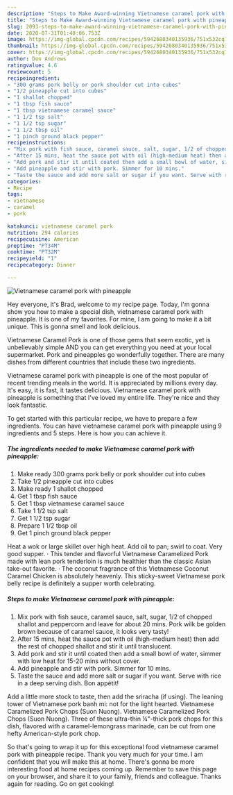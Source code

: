 ```yaml
---
description: "Steps to Make Award-winning Vietnamese caramel pork with pineapple"
title: "Steps to Make Award-winning Vietnamese caramel pork with pineapple"
slug: 2093-steps-to-make-award-winning-vietnamese-caramel-pork-with-pineapple
date: 2020-07-31T01:40:06.753Z
image: https://img-global.cpcdn.com/recipes/5942680340135936/751x532cq70/vietnamese-caramel-pork-with-pineapple-recipe-main-photo.jpg
thumbnail: https://img-global.cpcdn.com/recipes/5942680340135936/751x532cq70/vietnamese-caramel-pork-with-pineapple-recipe-main-photo.jpg
cover: https://img-global.cpcdn.com/recipes/5942680340135936/751x532cq70/vietnamese-caramel-pork-with-pineapple-recipe-main-photo.jpg
author: Don Andrews
ratingvalue: 4.6
reviewcount: 5
recipeingredient:
- "300 grams pork belly or pork shoulder cut into cubes"
- "1/2 pineapple cut into cubes"
- "1 shallot chopped"
- "1 tbsp fish sauce"
- "1 tbsp vietnamese caramel sauce"
- "1 1/2 tsp salt"
- "1 1/2 tsp sugar"
- "1 1/2 tbsp oil"
- "1 pinch ground black pepper"
recipeinstructions:
- "Mix pork with fish sauce, caramel sauce, salt, sugar, 1/2 of chopped shallot and peppercorn and leave for about 20 mins. Pork wilk be golden brown because of caramel sauce, it looks very tasty!"
- "After 15 mins, heat the sauce pot with oil (high-medium heat) then add the rest of chopped shallot and stir it until translucent."
- "Add pork and stir it until coated then add a small bowl of water, simmer with low heat for 15-20 mins without cover."
- "Add pineapple and stir with pork. Simmer for 10 mins."
- "Taste the sauce and add more salt or sugar if you want. Serve with rice in a deep serving dish. Bon appétit!"
categories:
- Recipe
tags:
- vietnamese
- caramel
- pork

katakunci: vietnamese caramel pork 
nutrition: 294 calories
recipecuisine: American
preptime: "PT34M"
cooktime: "PT32M"
recipeyield: "1"
recipecategory: Dinner

---
```



![Vietnamese caramel pork with pineapple](https://img-global.cpcdn.com/recipes/5942680340135936/751x532cq70/vietnamese-caramel-pork-with-pineapple-recipe-main-photo.jpg)

Hey everyone, it's Brad, welcome to my recipe page. Today, I'm gonna show you how to make a special dish, vietnamese caramel pork with pineapple. It is one of my favorites. For mine, I am going to make it a bit unique. This is gonna smell and look delicious.

Vietnamese Caramel Pork is one of those gems that seem exotic, yet is unbelievably simple AND you can get everything you need at your local supermarket. Pork and pineapples go wonderfully together. There are many dishes from different countries that include these two ingredients.

Vietnamese caramel pork with pineapple is one of the most popular of recent trending meals in the world. It is appreciated by millions every day. It's easy, it is fast, it tastes delicious. Vietnamese caramel pork with pineapple is something that I've loved my entire life. They're nice and they look fantastic.


To get started with this particular recipe, we have to prepare a few ingredients. You can have vietnamese caramel pork with pineapple using 9 ingredients and 5 steps. Here is how you can achieve it.

<!--inarticleads1-->

##### The ingredients needed to make Vietnamese caramel pork with pineapple:

1. Make ready 300 grams pork belly or pork shoulder cut into cubes
1. Take 1/2 pineapple cut into cubes
1. Make ready 1 shallot chopped
1. Get 1 tbsp fish sauce
1. Get 1 tbsp vietnamese caramel sauce
1. Take 1 1/2 tsp salt
1. Get 1 1/2 tsp sugar
1. Prepare 1 1/2 tbsp oil
1. Get 1 pinch ground black pepper


Heat a wok or large skillet over high heat. Add oil to pan; swirl to coat. Very good supper. · This tender and flavorful Vietnamese Caramelized Pork made with lean pork tenderloin is much healthier than the classic Asian take-out favorite. · The coconut fragrance of this Vietnamese Coconut Caramel Chicken is absolutely heavenly. This sticky-sweet Vietnamese pork belly recipe is definitely a supper worth celebrating. 

<!--inarticleads2-->

##### Steps to make Vietnamese caramel pork with pineapple:

1. Mix pork with fish sauce, caramel sauce, salt, sugar, 1/2 of chopped shallot and peppercorn and leave for about 20 mins. Pork wilk be golden brown because of caramel sauce, it looks very tasty!
1. After 15 mins, heat the sauce pot with oil (high-medium heat) then add the rest of chopped shallot and stir it until translucent.
1. Add pork and stir it until coated then add a small bowl of water, simmer with low heat for 15-20 mins without cover.
1. Add pineapple and stir with pork. Simmer for 10 mins.
1. Taste the sauce and add more salt or sugar if you want. Serve with rice in a deep serving dish. Bon appétit!


Add a little more stock to taste, then add the sriracha (if using). The leaning tower of Vietnamese pork banh mi: not for the light hearted. Vietnamese Caramelized Pork Chops (Suon Nuong). Vietnamese Caramelized Pork Chops (Suon Nuong). Three of these ultra-thin ¼&#34;-thick pork chops for this dish, flavored with a caramel-lemongrass marinade, can be cut from one hefty American-style pork chop. 

So that's going to wrap it up for this exceptional food vietnamese caramel pork with pineapple recipe. Thank you very much for your time. I am confident that you will make this at home. There's gonna be more interesting food at home recipes coming up. Remember to save this page on your browser, and share it to your family, friends and colleague. Thanks again for reading. Go on get cooking!

